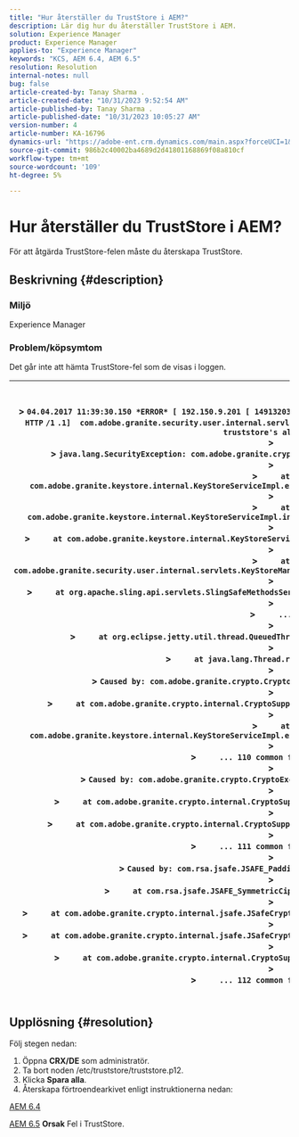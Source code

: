 ```yaml
---
title: "Hur återställer du TrustStore i AEM?"
description: Lär dig hur du återställer TrustStore i AEM.
solution: Experience Manager
product: Experience Manager
applies-to: "Experience Manager"
keywords: "KCS, AEM 6.4, AEM 6.5"
resolution: Resolution
internal-notes: null
bug: false
article-created-by: Tanay Sharma .
article-created-date: "10/31/2023 9:52:54 AM"
article-published-by: Tanay Sharma .
article-published-date: "10/31/2023 10:05:27 AM"
version-number: 4
article-number: KA-16796
dynamics-url: "https://adobe-ent.crm.dynamics.com/main.aspx?forceUCI=1&pagetype=entityrecord&etn=knowledgearticle&id=b2a7f53f-d377-ee11-8179-6045bd006149"
source-git-commit: 986b2c40002ba4689d2d41801168869f08a810cf
workflow-type: tm+mt
source-wordcount: '109'
ht-degree: 5%

---
```


# Hur återställer du TrustStore i AEM?


För att åtgärda TrustStore-felen måste du återskapa TrustStore.

## Beskrivning {#description}


### Miljö

Experience Manager



### Problem/köp<b>symtom</b>

Det går inte att hämta TrustStore-fel som de visas i loggen.




| <br><br>> `04.04.2017 11:39:30.150 *ERROR* [ 192.150.9.201 [ 1491320370146]  GET ` `/libs/granite/security/truststore` `.json HTTP` `/1` `.1]  com.adobe.granite.security.user.internal.servlets.KeyStoreManagingServlet Unable to retrieve the truststore's aliases.`<br>> <br>> `java.lang.SecurityException: com.adobe.granite.crypto.CryptoException: Cannot convert byte data`<br>> <br>> `    ` `at com.adobe.granite.keystore.internal.KeyStoreServiceImpl.extractStorePassword(KeyStoreServiceImpl.java:609)`<br>> <br>> `    ` `at com.adobe.granite.keystore.internal.KeyStoreServiceImpl.internalGetTrustStore(KeyStoreServiceImpl.java:462)`<br>> <br>> `    ` `at com.adobe.granite.keystore.internal.KeyStoreServiceImpl.getTrustStore(KeyStoreServiceImpl.java:154)`<br>> <br>> `    ` `at com.adobe.granite.security.user.internal.servlets.KeyStoreManagingServlet.doGet(KeyStoreManagingServlet.java:154)`<br>> <br>> `    ` `at org.apache.sling.api.servlets.SlingSafeMethodsServlet.mayService(SlingSafeMethodsServlet.java:269)`<br>> <br>> `    ` `...`<br>> <br>> `    ` `at org.eclipse.jetty.util.thread.QueuedThreadPool$3.run(QueuedThreadPool.java:555)`<br>> <br>> `    ` `at java.lang.Thread.run(Thread.java:745)`<br>> <br>> `Caused by: com.adobe.granite.crypto.CryptoException: Cannot convert byte data`<br>> <br>> `    ` `at com.adobe.granite.crypto.internal.CryptoSupportImpl.unprotect(CryptoSupportImpl.java:160)`<br>> <br>> `    ` `at com.adobe.granite.keystore.internal.KeyStoreServiceImpl.extractStorePassword(KeyStoreServiceImpl.java:601)`<br>> <br>> `    ` `... 110 common frames omitted`<br>> <br>> `Caused by: com.adobe.granite.crypto.CryptoException: Failed decrypting cipher text`<br>> <br>> `    ` `at com.adobe.granite.crypto.internal.CryptoSupportImpl.decrypt(CryptoSupportImpl.java:96)`<br>> <br>> `    ` `at com.adobe.granite.crypto.internal.CryptoSupportImpl.unprotect(CryptoSupportImpl.java:157)`<br>> <br>> `    ` `... 111 common frames omitted`<br>> <br>> `Caused by: com.rsa.jsafe.JSAFE_PaddingException: Invalid padding.`<br>> <br>> `    ` `at com.rsa.jsafe.JSAFE_SymmetricCipher.decryptFinal(Unknown Source)`<br>> <br>> `    ` `at com.adobe.granite.crypto.internal.jsafe.JSafeCryptoSupport.getPlainText(JSafeCryptoSupport.java:325)`<br>> <br>> `    ` `at com.adobe.granite.crypto.internal.jsafe.JSafeCryptoSupport.getPlainText(JSafeCryptoSupport.java:307)`<br>> <br>> `    ` `at com.adobe.granite.crypto.internal.CryptoSupportImpl.decrypt(CryptoSupportImpl.java:94)`<br>> <br>> `    ` `... 112 common frames omitted`<br><br> |
| --- |



## Upplösning {#resolution}


Följ stegen nedan:

1. Öppna <b>CRX/DE</b> som administratör.
2. Ta bort noden /etc/truststore/truststore.p12.
3. Klicka <b>Spara alla</b>.
4. Återskapa förtroendearkivet enligt instruktionerna nedan:




[AEM 6.4](https://docs.adobe.com/content/help/en/experience-manager-64/administering/security/saml-2-0-authenticationhandler.html#add-the-idp-certificate-to-the-aem-truststore)

[AEM 6.5](https://docs.adobe.com/content/help/en/experience-manager-65/administering/security/saml-2-0-authenticationhandler.html#add-the-idp-certificate-to-the-aem-truststore)
<b>Orsak</b>
Fel i TrustStore.
